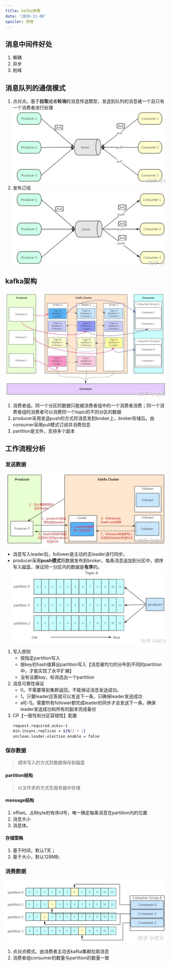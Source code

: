 ```yaml
---
title: kafka原理
date: '2020-11-08'
spoiler: 原理
---
```

## 消息中间件好处
1. 解耦
1. 异步
1. 削峰

## 消息队列的通信模式
1. 点对点。基于**拉取**或者**轮询**的消息传送模型，发送到队列的消息被一个且只有一个消费者进行处理
![image](./msg-model1.png)
1. 发布订阅
![image](./msg-model2.png)

## kafka架构
![image](./kafka-architecture.png)
1. 消费者组。同一个分区的数据只能被消费者组中的一个消费者消费；同一个消费者组的消费者可以消费同一个topic的不同分区的数据
1. producer采用发送push的方式将消息发到broker上，broker存储后。由consumer采用pull模式订阅并消费信息
1. partition是文件，支持多个副本

## 工作流程分析
### 发送数据
![image](./sendMsg.png)
- 消息写入leader后，follower是主动的去leader进行同步。
- producer采用**push模式**将数据发布到broker，每条消息追加到分区中，顺序写入磁盘，保证同一分区内的数据是**有序**的。
![image](./writeMsg.png)
1. 写入原则
    - 按指定partition写入
    - 按key的hash值算出partition写入【消息被均匀的分布到不同的partition中，才能实现了水平扩展】
    - 没有设置key，轮询选出一个partition
2. 消息可靠性保证
    - 0。不需要等到集群返回，不能保证消息发送成功。
    - 1。只要leader应答就可以发送下一条，只确保leader发送成功
    - all[-1]。需要所有follower都完成leader的同步才会发送下一条，确保leader发送成功和所有的副本完成备份
3. CP【一致性和分区容错性】配置
    ```sh
    request.required.acks=-1
    min.insync.replicas = ${N/2 + 1}
    unclean.leader.election.enable = false
    ```

### 保存数据
> 顺序写入的方式将数据保存到磁盘

#### partition结构
> 以文件夹的方式在服务器中存储

#### message结构
1. offset。占8byte的有序id号，唯一确定每条消息在partition内的位置
1. 消息大小
1. 消息体。

#### 存储策略
1. 基于时间，默认7天；
1. 基于大小，默认128MB;

### 消费数据
![image](./consumer-msg.png)
1. 点对点模式。由消费者主动去kafka集群拉取消息
1. 消费者组consumer的数量与partition的数量一致
